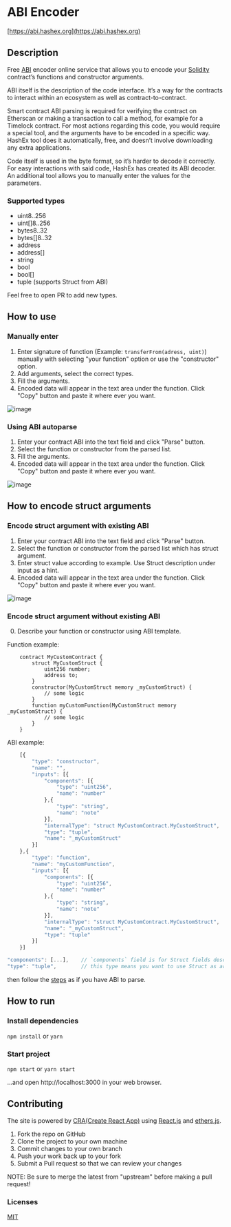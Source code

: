 # ABI Encoder

[https://abi.hashex.org](https://abi.hashex.org)

## Description

Free [ABI](https://docs.soliditylang.org/en/v0.8.2/abi-spec.html) encoder online service that allows you to encode your [Solidity](https://docs.soliditylang.org/en/v0.8.6/) contract’s  functions and constructor arguments.

ABI itself is the description of the code interface. It’s a way for the contracts to interact within an ecosystem as well as contract-to-contract.

Smart contract ABI parsing is required for verifying the contract on Etherscan or making a transaction to call a method, for example for a Timelock contract. For most actions regarding this code, you would require a special tool, and the arguments have to be encoded in a specific way. HashEx tool does it automatically, free, and doesn’t involve downloading any extra applications.

Code itself is used in the byte format, so it’s harder to decode it correctly. For easy interactions with said code, HashEx has created its ABI decoder. An additional tool allows you to manually enter the values for the parameters.

### Supported types

- uint8..256
- uint[]8..256
- bytes8..32
- bytes[]8..32
- address
- address[]
- string
- bool
- bool[]
- tuple (supports Struct from ABI)

Feel free to open PR to add new types.

## How to use

### Manually enter

1. Enter signature of function (Example: `transferFrom(adress, uint)`) manually with selecting "your function" option or use the "constructor" option.
2. Add arguments, select the correct types.
3. Fill the arguments.
4. Encoded data will appear in the text area under the function. Click "Copy" button and paste it where ever you want.

![image](./screenshots/manually-input.png)


### Using ABI autoparse 
1. Enter your contract ABI into the text field and click "Parse" button.
2. Select the function or constructor from the parsed list.
3. Fill the arguments.
4. Encoded data will appear in the text area under the function. Click "Copy" button and paste it where ever you want.

![image](./screenshots/auto-parse.png)

## How to encode struct arguments

### Encode struct argument with existing ABI

1. Enter your contract ABI into the text field and click "Parse" button.
2. Select the function or constructor from the parsed list which has struct argument.
3. Enter struct value according to example. Use Struct description under input as a hint.
4. Encoded data will appear in the text area under the function. Click "Copy" button and paste it where ever you want.

![image](./screenshots/struct-argument-example.png)

### Encode struct argument without existing ABI

0. Describe your function or constructor using ABI template.

Function example:

```sol
    contract MyCustomContract {
        struct MyCustomStruct {
            uint256 number;
            address to;
        }
        constructor(MyCustomStruct memory _myCustomStruct) {
            // some logic
        }
        function myCustomFunction(MyCustomStruct memory _myCustomStruct) {
            // some logic
        }
    }
```

ABI example:

```js
    [{
        "type": "constructor",
        "name": "",
        "inputs": [{
            "components": [{ 
                "type": "uint256",
                "name": "number"
            },{
                "type": "string",
                "name": "note"
            }],
            "internalType": "struct MyCustomContract.MyCustomStruct",
            "type": "tuple",
            "name": "_myCustomStruct"
        }]
    },{
        "type": "function",
        "name": "myCustomFunction",
        "inputs": [{
            "components": [{ 
                "type": "uint256",
                "name": "number"
            },{
                "type": "string",
                "name": "note"
            }],
            "internalType": "struct MyCustomContract.MyCustomStruct",
            "name": "_myCustomStruct",
            "type": "tuple"
        }]
    }]
``` 


```js
"components": [...],    // `components` field is for Struct fields description
"type": "tuple",        // this type means you want to use Struct as argument
```

then follow the [steps](#encode-struct-argument-with-existing-abi) as if you have ABI to parse.

## How to run

### Install dependencies
`npm install` or `yarn`

### Start project
`npm start` or `yarn start`

…and open http://localhost:3000 in your web browser.

## Contributing

The site is powered by [CRA(Create React App)](https://reactjs.org/docs/create-a-new-react-app.html) using [React.js](https://reactjs.org/) and [ethers.js](https://github.com/ethers-io/ethers.js).

1. Fork the repo on GitHub
2. Clone the project to your own machine
3. Commit changes to your own branch
4. Push your work back up to your fork
5. Submit a Pull request so that we can review your changes

NOTE: Be sure to merge the latest from "upstream" before making a pull request!

### Licenses

[MIT](https://en.m.wikipedia.org/wiki/MIT_License)
